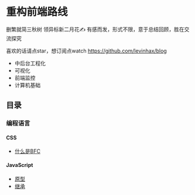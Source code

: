 # 重构前端路线

删繁就简三秋树 领异标新二月花✍ 有感而发，形式不限，意于总结回顾，胜在交流探究

喜欢的话请点star，想订阅点watch https://github.com/levinhax/blog

- 中后台工程化
- 可视化
- 前端监控
- 计算机基础

## 目录

### 编程语言

#### CSS

- [什么是BFC](Language/CSS/什么是BFC.md)

#### JavaScript

- [原型](Language/JavaScript/原型.md)
- [继承](Language/JavaScript/继承.md)
